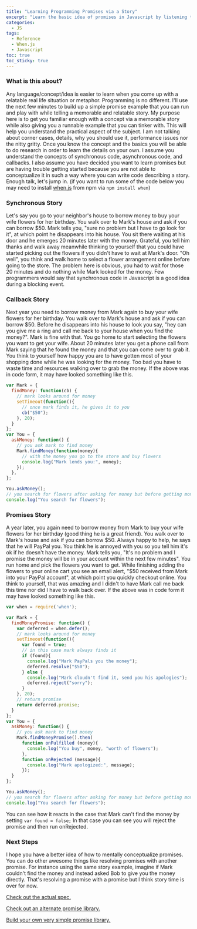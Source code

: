 ```yaml
---
title: "Learning Programming Promises via a Story" 
excerpt: "Learn the basic idea of promises in Javascript by listening to this story. The code examples may be JS but the story is language agnostic"
categories:
  - JS
tags:
  - Reference
  - When.js
  - Javascript
toc: true
toc_sticky: true
---
```

### What is this about?
Any language/concept/idea is easier to learn when you come up with a relatable real life situation or metaphor. Programming is no different. I'll use the next few minutes to build up a simple promise example that you can run and play with while telling a memorable and relatable story.
My purpose here is to get you familiar enough with a concept via a memorable story while also giving you a runnable example that you can tinker with. This will help you understand the practical aspect of the subject. I am not talking about corner cases, details, why you should use it, performance issues nor the nitty gritty. Once you know the concept and the basics you will be able to do research in order to learn the details on your own.
I assume you understand the concepts of synchronous code, asynchronous code, and callbacks. I also assume you have decided you want to learn promises but are having trouble getting started because you are not able to conceptualize it in such a way where you can write code describing a story.
Enough talk, let's jump in. (if you want to run some of the code below you may need to install [when.js](https://github.com/cujojs/when) from npm via `npm install when`)

### Synchronous Story

Let's say you go to your neighbor's house to borrow money to buy your wife flowers for her birthday. You walk over to Mark's house and ask if you can borrow $50. Mark tells you, "sure no problem but I have to go look for it", at which point he disappears into his house. You sit there waiting at his door and he emerges 20 minutes later with the money. Grateful, you tell him thanks and walk away meanwhile thinking to yourself that you could have started picking out the flowers if you didn't have to wait at Mark's door. "Oh well", you think and walk home to select a flower arrangement online before going to the store.
The problem here is obvious, you had to wait for those 20 minutes and do nothing while Mark looked for the money. Few programmers would say that synchronous code in Javascript is a good idea during a blocking event.

### Callback Story

Next year you need to borrow money from Mark again to buy your wife flowers for her birthday. You walk over to Mark's house and ask if you can borrow $50. Before he disappears into his house to look you say, "hey can you give me a ring and call me back to your house when you find the money?". Mark is fine with that. You go home to start selecting the flowers you want to get your wife. About 20 minutes later you get a phone call from Mark saying that he found the money and that you can come over to grab it. 
You think to yourself how happy you are to have gotten most of your shopping done while he was looking for the money. Too bad you have to waste time and resources walking over to grab the money.
If the above was in code form, it may have looked something like this.

```javascript
var Mark = {
  findMoney: function(cb) {
    // mark looks around for money
    setTimeout(function(){
      // once mark finds it, he gives it to you
      cb("$50");
    }, 20);
  }
};
var You = {
  askMoney: function() {
    // you ask mark to find money
    Mark.findMoney(function(money){
      // with the money you go to the store and buy flowers
      console.log("Mark lends you:", money);
    });
  },
};

You.askMoney();
// you search for flowers after asking for money but before getting money
console.log("You search for flowers");
```

### Promises Story

A year later, you again need to borrow money from Mark to buy your wife flowers for her birthday (good thing he is a great friend). You walk over to Mark's house and ask if you can borrow $50. Always happy to help, he says that he will PayPal you. You think he is annoyed with you so you tell him it's ok if he doesn't have the money. Mark tells you, "It's no problem and I promise the money will be in your account within the next few minutes".
You run home and pick the flowers you want to get. While finishing adding the flowers to your online cart you see an email alert, "$50 received from Mark into your PayPal account", at which point you quickly checkout online. You think to yourself, that was amazing and I didn't  to have Mark call me back this time nor did I have to walk back over.
If the above was in code form it may have looked something like this.

```javascript
var when = require('when');

var Mark = {
  findMoneyPromise: function() {
    var deferred = when.defer();
    // mark looks around for money
    setTimeout(function(){
      var found = true;
      // in this case mark always finds it
      if (found){
        console.log("Mark PayPals you the money");
        deferred.resolve("$50");
      } else {
        console.log("Mark cloudn't find it, send you his apologies");
        deferred.reject("sorry");
      }
    }, 20);
    // return promise
    return deferred.promise;
  }
};
var You = {
  askMoney: function() {
    // you ask mark to find money
    Mark.findMoneyPromise().then(
      function onFulfilled (money){
        console.log("You buy", money, "worth of flowers");
      },
      function onRejected (message){
        console.log("Mark apologized:", message);
      });
  }
};

You.askMoney();
// you search for flowers after asking for money but before getting money
console.log("You search for flowers");

```
You can see how it reacts in the case that Mark can't find the money by setting 
`var found = false;` In that case you can see you will reject the promise and then run onRejected.

### Next Steps
I hope you have a better idea of how to mentally conceptualize promises. You can do other awesome things like resolving promises with another promise. For instance using the same story example, imagine if Mark couldn't find the money and instead asked Bob to give you the money directly. That's resolving a promise with a promise but I think story time is over for now.

[Check out the actual spec.](https://promisesaplus.com/)

[Check out an alternate promise library.](https://github.com/petkaantonov/bluebird)

[Build your own very simple promise library.](http://modernjavascript.blogspot.com/2013/08/promisesa-understanding-by-doing.html)